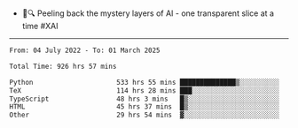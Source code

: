 - 🧅🔍 Peeling back the mystery layers of AI - one transparent slice at a time #XAI

---

<!--START_SECTION:waka-->

```txt
From: 04 July 2022 - To: 01 March 2025

Total Time: 926 hrs 57 mins

Python                     533 hrs 55 mins ██████████████▒░░░░░░░░░░   57.60 %
TeX                        114 hrs 28 mins ███░░░░░░░░░░░░░░░░░░░░░░   12.35 %
TypeScript                 48 hrs 3 mins   █▒░░░░░░░░░░░░░░░░░░░░░░░   05.19 %
HTML                       45 hrs 37 mins  █▒░░░░░░░░░░░░░░░░░░░░░░░   04.92 %
Other                      29 hrs 54 mins  ▓░░░░░░░░░░░░░░░░░░░░░░░░   03.23 %
```

<!--END_SECTION:waka-->
